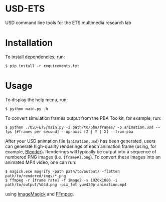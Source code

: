 # USD-ETS
USD command line tools for the ETS multimedia research lab

# Installation
To install dependencies, run:
```
$ pip install -r requirements.txt
```

# Usage
To display the help menu, run:
```
$ python main.py -h
```
To convert simulation frames output from the PBA Toolkit, for example, run:
```
$ python ./USD-ETS/main.py -i path/to/pba/frames/ -o animation.usd --fps [#frames per second] --up-axis [Z | Y | X] --from-pba
```
After your USD animation file (`animation.usd`) has been generated, users can generate high-quality renderings of each animation frame (using, for example, [Blender](https://www.blender.org/)). Renderings will typically be output into a sequence of numbered PNG images (i.e. `[frame#].png`). To convert these images into an animated MP4 video, one can run:
```
$ magick.exe mogrify -path path/to/output/ -flatten path/to/rendered/imgs/*.png
$ ffmpeg -r [frame rate] -f image2 -s 1920x1080 -i path/to/output/%04d.png -pix_fmt yuv420p animation.mp4
```
using [ImageMagick](https://imagemagick.org/) and [FFmpeg](https://ffmpeg.org/).
